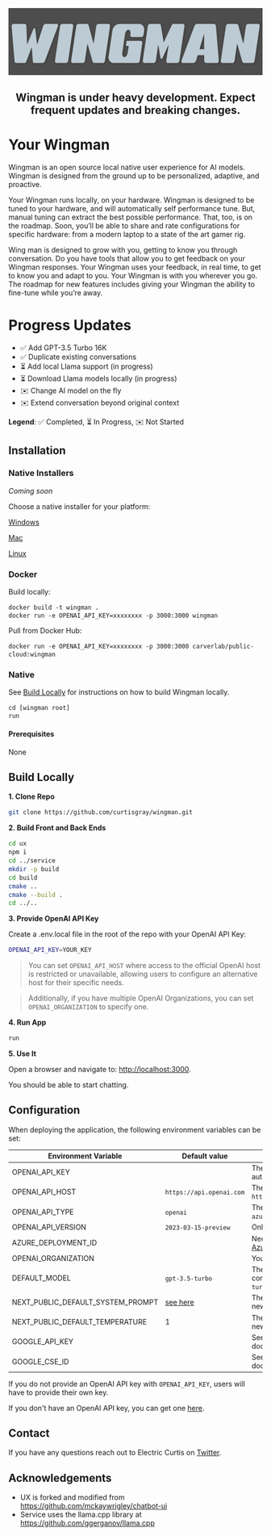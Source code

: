 ![logo](./assets/images/wingman-logo.png)

<h2 style="text-align: center;">Wingman is under heavy development. Expect frequent updates and breaking changes.</h2>

# Your Wingman

Wingman is an open source local native user experience for AI models. Wingman is designed from the ground up to be personalized, adaptive, and proactive.

Your Wingman runs locally, on your hardware. Wingman is designed to be tuned to your hardware, and will automatically self performance tune. But, manual tuning can extract the best possible performance. That, too, is on the roadmap. Soon, you’ll be able to share and rate configurations for specific hardware: from a modern laptop to a state of the art gamer rig.

Wing man is designed to grow with you, getting to know you through conversation. Do you have tools that allow you to get feedback on your Wingman responses. Your Wingman uses your feedback, in real time, to get to know you and adapt to you. Your Wingman is with you wherever you go. The roadmap for new features includes giving your Wingman the ability to fine-tune while you’re away.

# Progress Updates

- ✅ Add GPT-3.5 Turbo 16K
- ✅ Duplicate existing conversations
- ⏳ Add local Llama support (in progress)
- ⏳ Download Llama models locally (in progress)
- ✉️ Change AI model on the fly
- ✉️ Extend conversation beyond original context

**Legend**:
✅ Completed, ⏳ In Progress, ✉️ Not Started

## Installation

### **Native Installers**

*Coming soon*

Choose a native installer for your platform:

[Windows](./Releases/Wingman-Setup-latest.exe)

[Mac](./Releases/Wingman-latest.dmg)

[Linux](./Releases/Wingman-latest.AppImage)

### **Docker**

Build locally:

```shell
docker build -t wingman .
docker run -e OPENAI_API_KEY=xxxxxxxx -p 3000:3000 wingman
```

Pull from Docker Hub:

```
docker run -e OPENAI_API_KEY=xxxxxxxx -p 3000:3000 carverlab/public-cloud:wingman
```

### **Native**

See [Build Locally](#build-locally) for instructions on how to build Wingman locally.

```shell
cd [wingman root]
run
```

#### Prerequisites

None


## Build Locally

**1. Clone Repo**

```bash
git clone https://github.com/curtisgray/wingman.git
```

**2. Build Front and Back Ends**

```bash
cd ux
npm i
cd ../service
mkdir -p build
cd build
cmake ..
cmake --build .
cd ../..
```

**3. Provide OpenAI API Key**

Create a .env.local file in the root of the repo with your OpenAI API Key:

```bash
OPENAI_API_KEY=YOUR_KEY
```

> You can set `OPENAI_API_HOST` where access to the official OpenAI host is restricted or unavailable, allowing users to configure an alternative host for their specific needs.

> Additionally, if you have multiple OpenAI Organizations, you can set `OPENAI_ORGANIZATION` to specify one.

**4. Run App**

```bash
run
```

**5. Use It**

Open a browser and navigate to: <http://localhost:3000>.

You should be able to start chatting.

## Configuration

When deploying the application, the following environment variables can be set:

| Environment Variable              | Default value                  | Description                                                                                                                               |
| --------------------------------- | ------------------------------ | ----------------------------------------------------------------------------------------------------------------------------------------- |
| OPENAI_API_KEY                    |                                | The default API key used for authentication with OpenAI                                                                                   |
| OPENAI_API_HOST                   | `https://api.openai.com`       | The base url, for Azure use `https://<endpoint>.openai.azure.com`                                                                         |
| OPENAI_API_TYPE                   | `openai`                       | The API type, options are `openai` or `azure`                                                                                             |
| OPENAI_API_VERSION                | `2023-03-15-preview`           | Only applicable for Azure OpenAI                                                                                                          |
| AZURE_DEPLOYMENT_ID               |                                | Needed when Azure OpenAI, Ref [Azure OpenAI API](https://learn.microsoft.com/zh-cn/azure/cognitive-services/openai/reference#completions) |
| OPENAI_ORGANIZATION               |                                | Your OpenAI organization ID                                                                                                               |
| DEFAULT_MODEL                     | `gpt-3.5-turbo`                | The default model to use on new conversations, for Azure use `gpt-35-turbo`                                                               |
| NEXT_PUBLIC_DEFAULT_SYSTEM_PROMPT | [see here](utils/app/const.ts) | The default system prompt to use on new conversations                                                                                     |
| NEXT_PUBLIC_DEFAULT_TEMPERATURE   | 1                              | The default temperature to use on new conversations                                                                                       |
| GOOGLE_API_KEY                    |                                | See [Custom Search JSON API documentation][GCSE]                                                                                          |
| GOOGLE_CSE_ID                     |                                | See [Custom Search JSON API documentation][GCSE]                                                                                          |

If you do not provide an OpenAI API key with `OPENAI_API_KEY`, users will have to provide their own key.

If you don't have an OpenAI API key, you can get one [here](https://platform.openai.com/account/api-keys).

## Contact

If you have any questions reach out to Electric Curtis on [Twitter](https://twitter.com/electric_curtis).

## Acknowledgements

- UX is forked and modified from https://github.com/mckaywrigley/chatbot-ui
- Service uses the llama.cpp library at https://github.com/ggerganov/llama.cpp
